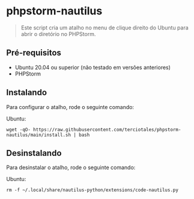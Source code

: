 # phpstorm-nautilus

> Este script cria um atalho no menu de clique direito do Ubuntu para abrir o diretório no PHPStorm.

## Pré-requisitos

* Ubuntu 20.04 ou superior (não testado em versões anteriores)
* PHPStorm

## Instalando

Para configurar o atalho, rode o seguinte comando:

Ubuntu:
```
wget -qO- https://raw.githubusercontent.com/terciotales/phpstorm-nautilus/main/install.sh | bash
```


## Desinstalando

Para desinstalar o atalho, rode o seguinte comando:

Ubuntu:
```
rm -f ~/.local/share/nautilus-python/extensions/code-nautilus.py
```
